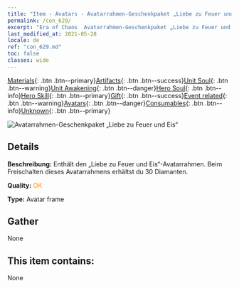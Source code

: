 ```yaml
---
title: "Item - Avatars - Avatarrahmen-Geschenkpaket „Liebe zu Feuer und Eis“"
permalink: /con_629/
excerpt: "Era of Chaos  Avatarrahmen-Geschenkpaket „Liebe zu Feuer und Eis“"
last_modified_at: 2021-05-28
locale: de
ref: "con_629.md"
toc: false
classes: wide
---
```

 [Materials](/ItemsDE/){: .btn .btn--primary}[Artifacts](/ItemsDE/Artifacts/){: .btn .btn--success}[Unit Soul](/ItemsDE/UnitSoul/){: .btn .btn--warning}[Unit Awakening](/ItemsDE/UnitAwakening/){: .btn .btn--danger}[Hero Soul](/ItemsDE/HeroSoul/){: .btn .btn--info}[Hero Skill](/ItemsDE/HeroSkill/){: .btn .btn--primary}[Gift](/ItemsDE/Gift/){: .btn .btn--success}[Event related](/ItemsDE/Events/){: .btn .btn--warning}[Avatars](/ItemsDE/Avatars/){: .btn .btn--danger}[Consumables](/ItemsDE/Consumables/){: .btn .btn--info}[Unknown](/ItemsDE/Unknown/){: .btn .btn--primary}

 ![Avatarrahmen-Geschenkpaket „Liebe zu Feuer und Eis“](/images/t/i_907003.png)

## Details
 **Beschreibung:** Enthält den „Liebe zu Feuer und Eis“-Avatarrahmen. Beim Freischalten dieses Avatarrahmens erhältst du 30 Diamanten.

 **Quality:** <span style="color: #FF8C00">OK</span>

 **Type:** Avatar frame

## Gather

  None

## This item contains:

  None

